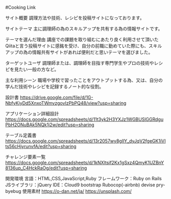 #Cooking Link

サイト概要
調理方法や技術、レシピを投稿サイトになっております。

サイトテーマ
主に調理師の為のスキルアップを共有する為の情報サイトです。

テーマを選んだ理由
講座での課題を取り組むにあたり良く利用させて頂いたQiitaと言う投稿サイトに感銘を受け、自分の前職に勤めていた際にも、スキルアップの為の情報共有サイトがあれば便利だと思いテーマを選びました。

ターゲットユーザ
調理師または、調理師を目指す専門学生やプロの技術やレシピを見たい一般の方など。

主な利用シーン
職場や学校で習ったことをアウトプットする為、又は、自分の学んだ技術やレシピを記録するノート的な役割。

設計書
https://drive.google.com/file/d/1G-NbfyKiyDd5XnxoTWmvzgovIzPbPQ48/view?usp=sharing

アプリケーション詳細設計
https://docs.google.com/spreadsheets/d/11t3yk2H3YXJz1WGBUSlGGRdguPbH2ONuBAk5NQk1j2w/edit?usp=sharing

テーブル定義書
https://docs.google.com/spreadsheets/d/13r2057wy8gIlY_dyJqV2fgeGK1iVIts56cHjyrunvfA/edit?usp=sharing

チャレンジ要素一覧
https://docs.google.com/spreadsheets/d/1kNXltsif2Kx1gSxz4QmyK1UZBnY8136up_C4HckRaOg/edit?usp=sharing

開発環境
言語：HTML,CSS,JavaScript,Ruby
フレームワーク：Ruby on Rails
JSライブラリ：jQuery
IDE：Cloud9
bootstrap
Rubocop(-airbnb)
devise
pry-byebug
使用素材
https://o-dan.net/ja/
https://unsplash.com/
